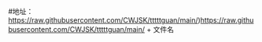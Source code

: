 #地址：
https://raw.githubusercontent.com/CWJSK/tttttguan/main/)https://raw.githubusercontent.com/CWJSK/tttttguan/main/ + 文件名
